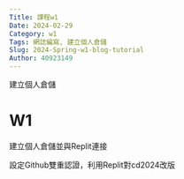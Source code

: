 ```yaml
---
Title: 課程w1
Date: 2024-02-29 
Category: w1
Tags: 網誌編寫, 建立個人倉儲
Slug: 2024-Spring-w1-blog-tutorial
Author: 40923149
---
```


建立個人倉儲

<!-- PELICAN_END_SUMMARY -->

# W1
建立個人倉儲並與Replit連接

設定Github雙重認證，利用Replit對cd2024改版
